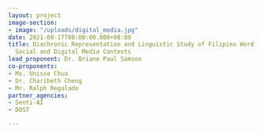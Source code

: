 ```yaml
---
layout: project
image-section:
- image: "/uploads/digital_media.jpg"
date: 2021-08-17T00:00:00.000+08:00
title: Diachronic Representation and Linguistic Study of Filipino Word Senses Across
  Social and Digital Media Contexts
lead_proponent: Dr. Briane Paul Samson
co-proponents:
- Ms. Unisse Chua
- Dr. Charibeth Cheng
- Mr. Ralph Regalado
partner_agencies:
- Senti-AI
- DOST

---
```

